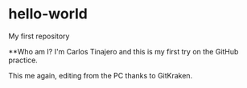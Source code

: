 # hello-world
My first repository

**Who am I?
I'm Carlos Tinajero and this is my first try on the GitHub practice.

This me again, editing from the PC thanks to GitKraken.
